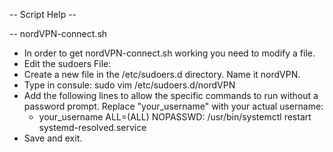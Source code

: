 -- Script Help --

-- nordVPN-connect.sh
- In order to get nordVPN-connect.sh working you need to modify a file.
- Edit the sudoers File:
- Create a new file in the /etc/sudoers.d directory. Name it nordVPN.
- Type in consule: sudo vim /etc/sudoers.d/nordVPN
- Add the following lines to allow the specific commands to run without a password prompt. Replace "your_username" with your actual username:
    - your_username ALL=(ALL) NOPASSWD: /usr/bin/systemctl restart systemd-resolved.service
- Save and exit.
